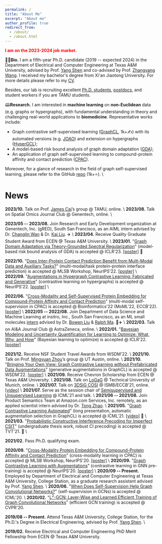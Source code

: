 ```yaml
---
permalink: /
title: "About Me"
excerpt: "About me"
author_profile: true
redirect_from: 
  - /about/
  - /about.html
---
```


<span style="color:red">**I am on the 2023-2024 job market.**</span>

🧑‍🎓**Bio.** I am a fifth-year Ph.D. candidate (2019 -- expected 2024) in the Department of Electrical and Computer Engineering at Texas A&M University, advised by Prof. [Yang Shen](https://shen-lab.github.io) and co-advised by Prof. [Zhangyang Wang](https://vita-group.github.io/). I received my bachelor's degree from Xi'an Jiaotong University. For more details please refer to my [CV](https://yyou1996.github.io/files/yuning_cv.pdf).

Besides, our lab is recruiting excellent [Ph.D. students](https://shen-lab.github.io/Positions-TAMU-ECE-Shen.pdf), [postdocs](https://shen-lab.github.io/positions-201712.pdf), and student workers if you are TAMU students.

🕮**Research.** I am interested in **machine learning** on **non-Euclidean** data (e.g. graphs or hypergraphs), with fundamental understanding in theory and challenging real-world applications to **biomedicine**.
Representative works include:
- Graph contrastive self-supervised learning ([GraphCL](https://arxiv.org/abs/2010.13902), 1k+✍️) with its automated versions (e.g. [JOAO](https://arxiv.org/abs/2106.07594)) and extension on hypergraphs ([HyperGCL](https://arxiv.org/abs/2210.03801));
- A model-based risk bound analysis of graph domain adaptation ([GDA](https://openreview.net/forum?id=OysfLgrk8mk));
- An application of graph self-supervised learning to compound-protein affinity and contact prediction ([CPAC](https://www.biorxiv.org/content/10.1101/2022.07.18.500559v1)).

Moreover, for a glance of research in the field of graph self-supervised learning, please refer to the GitHub [repo](https://github.com/ChandlerBang/awesome-self-supervised-gnn) (1k+⭐). \\
<br />

<!-- (ii) heuristic self-supervision on graphs ([SS-GCNs](https://arxiv.org/abs/2006.09136)), -->
<!-- , [GraphCL-LP](https://arxiv.org/abs/2201.01702) -->


News
=====

**2023/10.** Talk on Prof. [James Cai](https://cailab-tamu.github.io/)’s group @ TAMU, online. \\
**2023/08.** Talk on Spatial Omics Journal Club @ Genentech, online. \\
<!-- 🐰**2023/06.** Have a sweet time in [Genentech Gives Back](https://www.gene.com/good/giving/programs-volunteerism/gives-back) week. 💙 \\ -->
**2023/05 -- 2023/08.** Join Research and Early Development organization at Genentech, Inc. (gRED), South San Francisco, as an AIML intern advised by Dr. [Changlin Wan](http://changlinwan.com/) & Dr. [Kai Liu](https://www.linkedin.com/in/kai-liu-5aa28914/). ✈️ \\
**2023/04.** Receive Quality Graduate Student Award from ECEN @ Texas A&M University. \\
**2023/01.** "[Graph Domain Adaptation via Theory-Grounded Spectral Regularization](https://openreview.net/forum?id=OysfLgrk8mk)" (model-based risk bound analysis of GDA) is accepted @ ICLR'23. [[poster]](https://yyou1996.github.io/files/iclr2023_gda_poster.pdf) 🎉

**2022/10.** "[Does Inter-Protein Contact Prediction Benefit from Multi-Modal Data and Auxiliary Tasks?](https://www.biorxiv.org/content/10.1101/2022.11.29.518454v1)" (multi-modal/task protein-protein interface prediction) is accepted @ MLSB Workshop, NeurIPS'22. [[poster]](https://yyou1996.github.io/files/mlsb2022_protein_poster.pdf) \\
**2022/09.** "[Augmentations in Hypergraph Contrastive Learning: Fabricated and Generative](https://arxiv.org/abs/2210.03801)" (contrastive learning on hypergraphs) is accepted @ NeurIPS'22. [[poster]](https://yyou1996.github.io/files/neurips2022_hypergcl_poster.pdf) \\
<!-- 🐯**2022/07.** Happy [4th anniversary](https://www.linkedin.com/posts/insitro_the-past-four-years-would-not-have-been-possible-activity-6963918926535700480-eM2X?utm_source=linkedin_share&utm_medium=member_desktop_web) to insitro, Inc.! 🎂 \\ -->
**2022/06.** "[Cross-Modality and Self-Supervised Protein Embedding for Compound-Protein Affinity and Contact Prediction](https://www.biorxiv.org/content/10.1101/2022.07.18.500559v1)" (multi-modal self-supervision in CPAC) is accepted @ Bioinformatics'22 (MoML'22, ECCB'22). [[poster]](https://yyou1996.github.io/files/moml2022_cpac_poster.pdf) \\
**2022/05 -- 2022/08.** Join Department of Data Science and Machine Learning at insitro, Inc., South San Francisco, as an ML small molecules [intern](https://www.linkedin.com/posts/insitro_machinelearning-activity-6954871600278097920-kEH-?utm_source=linkedin_share&utm_medium=member_desktop_web) advised by Dr. [Bowen Liu](https://scholar.google.com/citations?user=l_IWUOAAAAAJ&hl=en&oi=ao) & [Ralph Ma](https://www.linkedin.com/in/ralphma/). 🎉✈️ \\
**2022/03.** Talk on AI&A Journal Club @ AstraZeneca, online. \\
**2022/01.** "[Bayesian Modeling and Uncertainty Quantification for Learning to Optimize: What, Why, and How](https://openreview.net/forum?id=EVVadRFRgL7)" (Bayesian learning to optimize) is accepted @ ICLR'22. [[poster]](https://yyou1996.github.io/files/iclr2022_bl2o_poster.pdf)

**2021/12.** Receive NSF Student Travel Awards from WSDM'22. \\
**2021/10.** Talk on Prof. [Mingyuan Zhou](https://mingyuanzhou.github.io/index.html)’s group @ UT Austin, online. \\
**2021/10.** "[Bringing Your Own View: Graph Contrastive Learning without Prefabricated Data Augmentations](https://arxiv.org/abs/2201.01702)" (generative augmentations in GraphCL) is accepted @ WSDM'22. [[poster]](https://yyou1996.github.io/files/wsdm2022_graphcl_lp_poster.pdf) \\
**2021/09.** Receive Chevron Scholarship from ECEN @ Texas A&M University. \\
**2021/08.** Talk on [LoGaG](https://hannes-stark.com/logag-reading-group) @ Technical University of Munich, online. \\
**2021/07.** Talk on [3DSIG COSI](https://www.iscb.org/cms_addon/conferences/ismbeccb2021/tracks/3dsig) @ ISMB/ECCB'21, online. [[video]](https://www.youtube.com/watch?v=lX1jSvi44uE) \\
**2021/07.** Serve as the session chair of [Semisupervised and Unsupervised Learning](https://icml.cc/Conferences/2021/Schedule?showParentSession=12101) @ ICML'21 and talk. \\
**2021/06 -- 2021/08.** Join Product Semantics Team at Amazon.com Services, Inc. remotely, as an applied scientist intern advised by Dr. [Tong Zhao](https://scholar.google.com/citations?user=SSBJh9oAAAAJ&hl=en&oi=ao). \\
**2021/05.** "[Graph Contrastive Learning Automated](https://arxiv.org/abs/2106.07594)" (long presentation, automatic augmentation selection in GraphCL) is accepted @ ICML’21. [[video]](https://slideslive.com/38958634/graph-contrastive-learning-automated) 🎉 \\
**2021/03.** "[Probabilistic Constructive Interference Precoding for Imperfect CSIT](https://ieeexplore.ieee.org/document/9374108)" (undergraduate thesis work, robust CI precoding) is accepted @ TVT'21. 🎉 \\
<!-- 🐂**2021/02.** Survive [Texas winter storm](https://www.foxnews.com/us/texas-winter-storm-power-outage-snow-temperatures). 🥶 \\ -->
**2021/02.** Pass Ph.D. qualifying exam.

<!-- 🐭**2020/12.** "[AR-Stock: Deep Augmented Relational Stock Prediction](https://aaai-kdf.github.io/kdf2021/assets/pdfs/KDF_21_paper_5.pdf)" (oral, GCNs in stock prediction) is accepted @ KDF Workshop, AAAI'21. \\ -->
**2020/09.** "[Cross-Modality Protein Embedding for Compound-Protein Affinity and Contact Prediction](https://www.biorxiv.org/content/10.1101/2020.11.29.403162v1)" (cross-modality learning in CPAC) is accepted @ MLSB Workshop, NeurIPS'20. [[poster]](https://yyou1996.github.io/files/mlsb2020_cpac_poster.pdf) \\
**2020/09.** "[Graph Contrastive Learning with Augmentations](https://arxiv.org/abs/2010.13902)" (contrastive learning in GNN pre-training) is accepted @ NeurIPS'20. [[poster]](https://yyou1996.github.io/files/neurips2020_graphcl_poster.pdf) \\
**2020/09 -- Present.** Employed by Department of Electrical and Computer Engineering at Texas A&M University, College Station, as a graduate research assistant advised by Prof. [Yang Shen](https://shen-lab.github.io/). \\
**2020/06.** "[When Does Self-Supervision Help Graph Convolutional Networks?](https://arxiv.org/abs/2006.09136)" (self-supervision in GCNs) is accepted @ ICML'20. \\
**2020/02.** "[L<sup>2</sup>-GCN: Layer-Wise and Learned Efficient Training of Graph Convolutional Networks](https://arxiv.org/abs/2003.13606)" (efficient GCN training) is accepted @ CVPR'20.

**2019/08 -- Present.** Attend Texas A&M University, College Station, for the Ph.D.'s Degree in Electrical Engineering, advised by Prof. [Yang Shen](https://shen-lab.github.io/). \\
<!-- 🐖**2019/05 -- 2019/08.** Join [Intelligence SciencE and systEm Lab (iSEE)](https://www.isee-ai.cn/) in the School of Data and Computer Science at Sun Yet-Sen University, Guangzhou, as a voluntary research assistant advised by Prof. [Wei-Shi Zheng](https://www.isee-ai.cn/~zhwshi/). \\ -->
**2019/02.** Receive Electrical and Computer Engineering PhD Merit Fellowship from ECEN @ Texas A&M University.

<!--  🐶**2018/09 -- 2019/04.** Join State Key Laboratory for Strength and Vibration of Mechanical Structures in the School of Aerospace Engineering at Xi'an Jiaotong University, Xi'an, as a voluntary research assistant advised by Dr. [Gangming Lv](http://gr.xjtu.edu.cn/web/gmlv/1) & Prof. [Guiyan Rong](http://gr.xjtu.edu.cn/web/yanguirong/1). \\
**2018/07 -- 2018/08.** Join [Optical+Biomedical Engineering Laboratory (OBEL)](http://obel.ee.uwa.edu.au/) in the School of Electrical, Electronic & Computer Engineering at the University of Western Australia, Perth, as a voluntary research assistant advised by Dr. [Karol Karnowski](https://scholar.google.com/citations?user=piE2NlMAAAAJ&hl=en&oi=ao) & Prof. [Barry Cense](https://scholar.google.com/citations?user=j88vA6YAAAAJ&hl=en&oi=ao). -->

<!-- 🐵**2016/12.** Receive 1st Prize in Shaanxi at Contemporary Undergraduate Mathematical Contest in Modeling from China Society for Industrial and Applied Mathematics. -->

<!-- 🐏**2015/08 -- 2019/06.** Attend Xi'an Jiaotong University, Xi'an, China, for the Bachelor's Degree in Information Engineering. ✈️ -->
